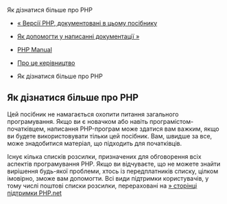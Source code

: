 Як дізнатися більше про PHP

-   [« Версії PHP, документовані в цьому посібнику](about.phpversions.html)
    
-   [Як допомогти у написанні документації »](about.howtohelp.html)
    
-   [PHP Manual](index.html)
    
-   [Про це керівництво](about.html)
    
-   Як дізнатися більше про PHP
    

## Як дізнатися більше про PHP

Цей посібник не намагається охопити питання загального програмування. Якщо ви є новачком або навіть програмістом-початківцем, написання PHP-програм може здатися вам важким, якщо ви будете використовувати тільки цей посібник. Вам, швидше за все, може знадобитися матеріал, що підходить для початківців.

Існує кілька списків розсилки, призначених для обговорення всіх аспектів програмування PHP. Якщо ви відчуваєте, що не можете знайти вирішення будь-якої проблеми, хтось із передплатників списку, цілком імовірно, зможе вам допомогти. Всі види підтримки користувачів, у тому числі поштові списки розсилки, перераховані на [» сторінці підтримки PHP.net](https://www.php.net/support.php)